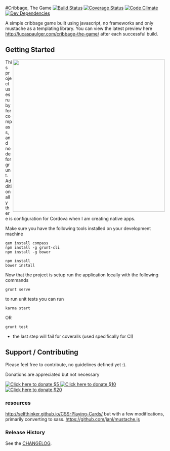 #Cribbage, The Game 
[![Build Status](https://travis-ci.org/lpaulger/cribbage-the-game.svg?branch=master)](https://travis-ci.org/lpaulger/cribbage-the-game)
[![Coverage Status](https://img.shields.io/coveralls/lpaulger/cribbage-the-game.svg)](https://coveralls.io/r/lpaulger/cribbage-the-game?branch=master)
[![Code Climate](https://codeclimate.com/github/lpaulger/cribbage-the-game/badges/gpa.svg)](https://codeclimate.com/github/lpaulger/cribbage-the-game)
[![Dev Dependencies](https://david-dm.org/lpaulger/cribbage-the-game/dev-status.svg)](https://david-dm.org/lpaulger/cribbage-the-game#info=devDependencies&view=table)

A simple cribbage game built using javascript, no frameworks and only mustache as a templating library.
You can view the latest preview here http://lucaspaulger.com/cribbage-the-game/ after each successful build.

## Getting Started
<img align="right" height="480" src="http://lucaspaulger.com/images/2014-11-19/cribbage-the-game-demo.gif">
This project uses ruby for compass, and node for grunt. Additionally there is configuration for Cordova when I am creating native apps.

Make sure you have the following tools installed on your development machine
```shell
gem install compass
npm install -g grunt-cli
npm install -g bower
```

```shell
npm install
bower install
```

Now that the project is setup run the application locally with the following commands
```shell
grunt serve
```

to run unit tests you can run
```shell
karma start
```
OR
```shell
grunt test
```
* the last step will fail for coveralls (used specifically for CI)

## Support / Contributing

Please feel free to contribute, no guidelines defined yet :).

Donations are appreciated but not necessary

<a href="https://www.bountysource.com/cart?amount=5&amp;currency=USD&amp;team_id=lucas-paulger" target="_blank">
  <img alt="Click here to donate $5" border="0" src="http://img.shields.io/badge/donate-$5-brightgreen.svg">
</a>
<a href="https://www.bountysource.com/cart?amount=10&amp;currency=USD&amp;team_id=lucas-paulger" target="_blank">
  <img alt="Click here to donate $10" border="0" src="http://img.shields.io/badge/donate-$10-brightgreen.svg">
</a>
<a href="https://www.bountysource.com/cart?amount=20&amp;currency=USD&amp;team_id=lucas-paulger" target="_blank">
  <img alt="Click here to donate $20" border="0" src="http://img.shields.io/badge/donate-$20-brightgreen.svg">
</a>

### resources

http://selfthinker.github.io/CSS-Playing-Cards/ but with a few modifications, primarily converting to sass.
https://github.com/janl/mustache.js

### Release History
See the [CHANGELOG](CHANGELOG).
